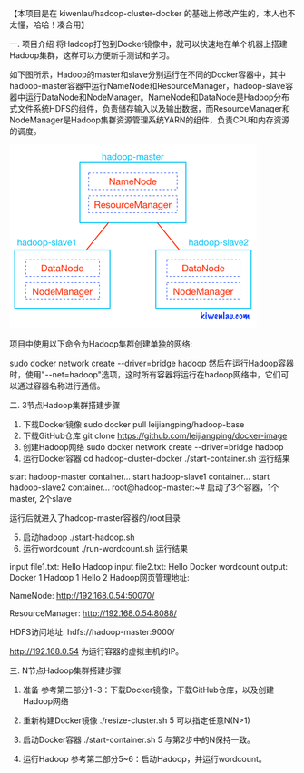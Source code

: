 
【本项目是在 kiwenlau/hadoop-cluster-docker 的基础上修改产生的，本人也不太懂，哈哈！凑合用】


一. 项目介绍
将Hadoop打包到Docker镜像中，就可以快速地在单个机器上搭建Hadoop集群，这样可以方便新手测试和学习。

如下图所示，Hadoop的master和slave分别运行在不同的Docker容器中，其中hadoop-master容器中运行NameNode和ResourceManager，hadoop-slave容器中运行DataNode和NodeManager。NameNode和DataNode是Hadoop分布式文件系统HDFS的组件，负责储存输入以及输出数据，而ResourceManager和NodeManager是Hadoop集群资源管理系统YARN的组件，负责CPU和内存资源的调度。

![alt_tag](https://github.com/leijiangping/docker-image/blob/master/hadoop/hadoop-cluster-docker.png)

项目中使用以下命令为Hadoop集群创建单独的网络:

sudo docker network create --driver=bridge hadoop
然后在运行Hadoop容器时，使用"--net=hadoop"选项，这时所有容器将运行在hadoop网络中，它们可以通过容器名称进行通信。


二. 3节点Hadoop集群搭建步骤
1. 下载Docker镜像
sudo docker pull leijiangping/hadoop-base
2. 下载GitHub仓库
git clone https://github.com/leijiangping/docker-image
3. 创建Hadoop网络
sudo docker network create --driver=bridge hadoop
4. 运行Docker容器
cd hadoop-cluster-docker
./start-container.sh
运行结果

start hadoop-master container...
start hadoop-slave1 container...
start hadoop-slave2 container...
root@hadoop-master:~# 
启动了3个容器，1个master, 2个slave

运行后就进入了hadoop-master容器的/root目录

5. 启动hadoop
./start-hadoop.sh
6. 运行wordcount
./run-wordcount.sh
运行结果

input file1.txt:
Hello Hadoop
input file2.txt:
Hello Docker
wordcount output:
Docker    1
Hadoop    1
Hello    2
Hadoop网页管理地址:

NameNode: http://192.168.0.54:50070/

ResourceManager: http://192.168.0.54:8088/

HDFS访问地址:     hdfs://hadoop-master:9000/

http://192.168.0.54 为运行容器的虚拟主机的IP。

三. N节点Hadoop集群搭建步骤
1. 准备
参考第二部分1~3：下载Docker镜像，下载GitHub仓库，以及创建Hadoop网络

2. 重新构建Docker镜像
./resize-cluster.sh 5
可以指定任意N(N>1)

3. 启动Docker容器
./start-container.sh 5
与第2步中的N保持一致。

4. 运行Hadoop
参考第二部分5~6：启动Hadoop，并运行wordcount。 
